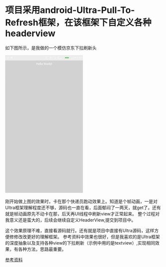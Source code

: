 项目采用android-Ultra-Pull-To-Refresh框架，在该框架下自定义各种headerview
======
   如下图所示，是我做的一个模仿京东下拉刷新头

![Alt Text](https://github.com/bad-student/UltraCustomHeader/blob/master/gif/courierheader.gif)

   刚开始做上图的效果时，卡在那个快递员跑动效果上。知道是个帧动画，一是对Ultra框架理解程度还不够，源码也一直在看，后面郁闷了一两天，就get了。还有就是帧动画原先不动卡在那，后天再UI线程中刷新view才正常起来。
整个过程对我意义还是蛮大的，后续会继续自定义HeaderView,提交到项目中。


   这个效果原理不难，直接看源码就行。还有就是项目中直接有Ultra源码，这样方便修修改改更好的理解框架。
   参考资料中效果也很好，但是我喜欢的是Ultra框架的深度抽象以及支持各种view的下拉刷新（示例中用的是textview）,实现相同效果，有各种方法，思路最重要。


[参考资料](http://blog.csdn.net/nugongahou110/article/details/50000911)


